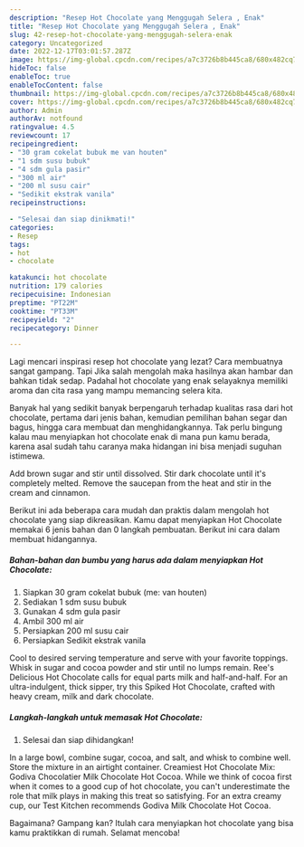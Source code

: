 ```yaml
---
description: "Resep Hot Chocolate yang Menggugah Selera , Enak"
title: "Resep Hot Chocolate yang Menggugah Selera , Enak"
slug: 42-resep-hot-chocolate-yang-menggugah-selera-enak
category: Uncategorized
date: 2022-12-17T03:01:57.287Z
image: https://img-global.cpcdn.com/recipes/a7c3726b8b445ca8/680x482cq70/hot-chocolate-foto-resep-utama.jpg
hideToc: false
enableToc: true
enableTocContent: false
thumbnail: https://img-global.cpcdn.com/recipes/a7c3726b8b445ca8/680x482cq70/hot-chocolate-foto-resep-utama.jpg
cover: https://img-global.cpcdn.com/recipes/a7c3726b8b445ca8/680x482cq70/hot-chocolate-foto-resep-utama.jpg
author: Admin
authorAv: notfound
ratingvalue: 4.5
reviewcount: 17
recipeingredient:
- "30 gram cokelat bubuk me van houten"
- "1 sdm susu bubuk"
- "4 sdm gula pasir"
- "300 ml air"
- "200 ml susu cair"
- "Sedikit ekstrak vanila"
recipeinstructions:

- "Selesai dan siap dinikmati!"
categories:
- Resep
tags:
- hot
- chocolate

katakunci: hot chocolate 
nutrition: 179 calories
recipecuisine: Indonesian
preptime: "PT22M"
cooktime: "PT33M"
recipeyield: "2"
recipecategory: Dinner

---
```



Lagi mencari inspirasi resep hot chocolate yang lezat? Cara membuatnya sangat gampang. Tapi Jika salah mengolah maka hasilnya akan hambar dan bahkan tidak sedap. Padahal hot chocolate yang enak selayaknya memiliki aroma dan cita rasa yang mampu memancing selera kita.


Banyak hal yang sedikit banyak berpengaruh terhadap kualitas rasa dari hot chocolate, pertama dari jenis bahan, kemudian pemilihan bahan segar dan bagus, hingga cara membuat dan menghidangkannya. Tak perlu bingung kalau mau menyiapkan hot chocolate enak di mana pun kamu berada, karena asal sudah tahu caranya maka hidangan ini bisa menjadi suguhan istimewa.

Add brown sugar and stir until dissolved. Stir dark chocolate until it&#39;s completely melted. Remove the saucepan from the heat and stir in the cream and cinnamon.


Berikut ini ada beberapa cara mudah dan praktis dalam mengolah hot chocolate yang siap dikreasikan. Kamu dapat menyiapkan Hot Chocolate memakai 6 jenis bahan dan 0 langkah pembuatan. Berikut ini cara dalam membuat hidangannya.

<!--inarticleads1-->

##### Bahan-bahan dan bumbu yang harus ada dalam menyiapkan Hot Chocolate:

1. Siapkan 30 gram cokelat bubuk (me: van houten)
1. Sediakan 1 sdm susu bubuk
1. Gunakan 4 sdm gula pasir
1. Ambil 300 ml air
1. Persiapkan 200 ml susu cair
1. Persiapkan Sedikit ekstrak vanila


Cool to desired serving temperature and serve with your favorite toppings. Whisk in sugar and cocoa powder and stir until no lumps remain. Ree&#39;s Delicious Hot Chocolate calls for equal parts milk and half-and-half. For an ultra-indulgent, thick sipper, try this Spiked Hot Chocolate, crafted with heavy cream, milk and dark chocolate. 

<!--inarticleads2-->

##### Langkah-langkah untuk memasak Hot Chocolate:


1. Selesai dan siap dihidangkan!

In a large bowl, combine sugar, cocoa, and salt, and whisk to combine well. Store the mixture in an airtight container. Creamiest Hot Chocolate Mix: Godiva Chocolatier Milk Chocolate Hot Cocoa. While we think of cocoa first when it comes to a good cup of hot chocolate, you can&#39;t underestimate the role that milk plays in making this treat so satisfying. For an extra creamy cup, our Test Kitchen recommends Godiva Milk Chocolate Hot Cocoa. 

Bagaimana? Gampang kan? Itulah cara menyiapkan hot chocolate yang bisa kamu praktikkan di rumah. Selamat mencoba!
